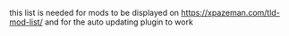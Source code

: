 this list is needed for mods to be displayed on https://xpazeman.com/tld-mod-list/ and for the auto updating plugin to work
